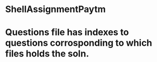 # ShellAssignmentPaytm
# Questions file has indexes to questions corrosponding to which files holds the soln.
